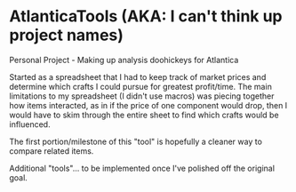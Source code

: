 AtlanticaTools (AKA: I can't think up project names)
==============

Personal Project - Making up analysis doohickeys for Atlantica<br>

Started as a spreadsheet that I had to keep track of market prices and determine which crafts I could pursue for greatest profit/time. The main limitations to my spreadsheet (I didn't use macros) was piecing together how items interacted, as in if the price of one component would drop, then I would have to skim through the entire sheet to find which crafts would be influenced.<br>

The first portion/milestone of this "tool" is hopefully a cleaner way to compare related items.<br>

Additional "tools"... to be implemented once I've polished off the original goal.<br>
